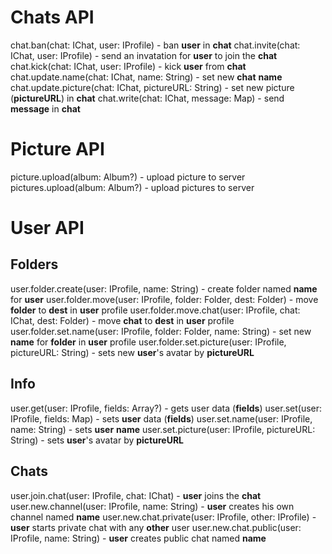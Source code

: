 # Chats API
chat.ban(chat: IChat, user: IProfile) - ban __user__ in __chat__
chat.invite(chat: IChat, user: IProfile) - send an invatation for __user__ to join the __chat__
chat.kick(chat: IChat, user: IProfile) - kick __user__ from __chat__
chat.update.name(chat: IChat, name: String) - set new __chat__ __name__
chat.update.picture(chat: IChat, pictureURL: String) - set new picture (__pictureURL__) in __chat__
chat.write(chat: IChat, message: Map) - send __message__ in __chat__

# Picture API
picture.upload(album: Album?) - upload picture to server
pictures.upload(album: Album?) - upload pictures to server

# User API
## Folders
user.folder.create(user: IProfile, name: String) - create folder named __name__ for __user__
user.folder.move(user: IProfile, folder: Folder, dest: Folder) - move __folder__ to __dest__ in __user__ profile
user.folder.move.chat(user: IProfile, chat: IChat, dest: Folder) - move __chat__ to __dest__ in __user__ profile
user.folder.set.name(user: IProfile, folder: Folder, name: String) - set new __name__ for __folder__ in __user__ profile
user.folder.set.picture(user: IProfile, pictureURL: String) - sets new __user__'s avatar by __pictureURL__
## Info
user.get(user: IProfile, fields: Array?) - gets user data (__fields__)
user.set(user: IProfile, fields: Map) - sets __user__ data (__fields__)
user.set.name(user: IProfile, name: String) - sets __user__ __name__
user.set.picture(user: IProfile, pictureURL: String) - sets __user__'s avatar by __pictureURL__
## Chats
user.join.chat(user: IProfile, chat: IChat) - __user__ joins the __chat__
user.new.channel(user: IProfile, name: String) - __user__ creates his own channel named __name__
user.new.chat.private(user: IProfile, other: IProfile) - __user__ starts private chat with any __other__ user
user.new.chat.public(user: IProfile, name: String) - __user__ creates public chat named __name__
